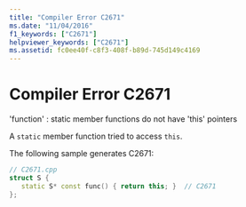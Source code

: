 ```yaml
---
title: "Compiler Error C2671"
ms.date: "11/04/2016"
f1_keywords: ["C2671"]
helpviewer_keywords: ["C2671"]
ms.assetid: fc0ee40f-c8f3-408f-b89d-745d149c4169
---
```

# Compiler Error C2671

'function' : static member functions do not have 'this' pointers

A `static` member function tried to access `this`.

The following sample generates C2671:

```cpp
// C2671.cpp
struct S {
   static S* const func() { return this; }  // C2671
};
```
